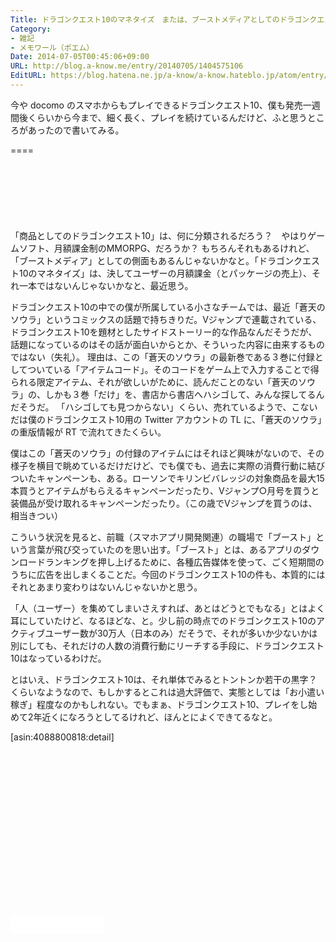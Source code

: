 ```yaml
---
Title: ドラゴンクエスト10のマネタイズ　または、ブーストメディアとしてのドラゴンクエスト10
Category:
- 雑記
- メモワール（ポエム）
Date: 2014-07-05T00:45:06+09:00
URL: http://blog.a-know.me/entry/20140705/1404575106
EditURL: https://blog.hatena.ne.jp/a-know/a-know.hateblo.jp/atom/entry/12921228815727979207
---
```


今や docomo のスマホからもプレイできるドラゴンクエスト10、僕も発売一週間後くらいから今まで、細く長く、プレイを続けているんだけど、ふと思うところがあったので書いてみる。

====

<script async src="//pagead2.googlesyndication.com/pagead/js/adsbygoogle.js"></script>
<!-- article-top -->
<ins class="adsbygoogle"
     style="display:inline-block;width:728px;height:90px"
     data-ad-client="ca-pub-3463034538369189"
     data-ad-slot="8367620130"></ins>
<script>
(adsbygoogle = window.adsbygoogle || []).push({});
</script>


「商品としてのドラゴンクエスト10」は、何に分類されるだろう？　やはりゲームソフト、月額課金制のMMORPG、だろうか？
もちろんそれもあるけれど、「ブーストメディア」としての側面もあるんじゃないかなと。「ドラゴンクエスト10のマネタイズ」は、決してユーザーの月額課金（とパッケージの売上）、それ一本ではないんじゃないかなと、最近思う。


ドラゴンクエスト10の中での僕が所属している小さなチームでは、最近「蒼天のソウラ」というコミックスの話題で持ちきりだ。Vジャンプで連載されている、ドラゴンクエスト10を題材としたサイドストーリー的な作品なんだそうだが、話題になっているのはその話が面白いからとか、そういった内容に由来するものではない（失礼）。
理由は、この「蒼天のソウラ」の最新巻である３巻に付録としてついている「アイテムコード」。そのコードをゲーム上で入力することで得られる限定アイテム、それが欲しいがために、読んだことのない「蒼天のソウラ」の、しかも３巻「だけ」を、書店から書店へハシゴして、みんな探してるんだそうだ。
「ハシゴしても見つからない」くらい、売れているようで、こないだは僕のドラゴンクエスト10用の Twitter アカウントの TL に、「蒼天のソウラ」の重版情報が RT で流れてきたくらい。


僕はこの「蒼天のソウラ」の付録のアイテムにはそれほど興味がないので、その様子を横目で眺めているだけだけど、でも僕でも、過去に実際の消費行動に結びついたキャンペーンも、ある。ローソンでキリンビバレッジの対象商品を最大15本買うとアイテムがもらえるキャンペーンだったり、Vジャンプ○月号を買うと装備品が受け取れるキャンペーンだったり。（この歳でVジャンプを買うのは、相当きつい）


こういう状況を見ると、前職（スマホアプリ開発関連）の職場で「ブースト」という言葉が飛び交っていたのを思い出す。「ブースト」とは、あるアプリのダウンロードランキングを押し上げるために、各種広告媒体を使って、ごく短期間のうちに広告を出しまくることだ。今回のドラゴンクエスト10の件も、本質的にはそれとあまり変わりはないんじゃないかと思う。


「人（ユーザー）を集めてしまいさえすれば、あとはどうとでもなる」とはよく耳にしていたけど、なるほどな、と。少し前の時点でのドラゴンクエスト10のアクティブユーザー数が30万人（日本のみ）だそうで、それが多いか少ないかは別にしても、それだけの人数の消費行動にリーチする手段に、ドラゴンクエスト10はなっているわけだ。

とはいえ、ドラゴンクエスト10は、それ単体でみるとトントンか若干の黒字？くらいなようなので、もしかするとこれは過大評価で、実態としては「お小遣い稼ぎ」程度なのかもしれない。でもまぁ、ドラゴンクエスト10、プレイをし始めて2年近くになろうとしてるけれど、ほんとによくできてるなと。

[asin:4088800818:detail]

<script async src="//pagead2.googlesyndication.com/pagead/js/adsbygoogle.js"></script>
<!-- article-bottom2 -->
<ins class="adsbygoogle"
     style="display:inline-block;width:300px;height:250px"
     data-ad-client="ca-pub-3463034538369189"
     data-ad-slot="5274552934"></ins>
<script>
(adsbygoogle = window.adsbygoogle || []).push({});
</script>


<iframe src="//blog.hatena.ne.jp/a-know/a-know.hateblo.jp/subscribe/iframe" allowtransparency="true" frameborder="0" scrolling="no" width="150" height="28"></iframe>
